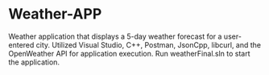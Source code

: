 # Weather-APP
Weather application that displays a 5-day weather forecast for a user-entered city. Utilized Visual Studio, C++, Postman, JsonCpp, libcurl, and the OpenWeather API for application execution. Run weatherFinal.sln to start the application.
